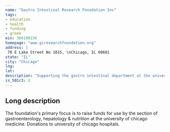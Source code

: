 ```yaml
---
name: "Gastro Intestinal Research Foundation Inc"
tags:
- education
- health
- funding
- greek
ein: 366108156
homepage: "www.giresearchfoundation.org"
address: |
 70 E Lake Street No 1015, \nChicago, IL 60601
state: "IL"
city: "Chicago"
lng: 
lat: 
description: "Supporting the gastro intestinal department at the university of chicago hospitals. "
is_501c3: X
---
```


## Long description

The foundation's primary focus is to raise funds for use by the section of gastroenterology, hepatology & nutrition at the university of chicago medicine. Donations to university of chicago hospitals. 
